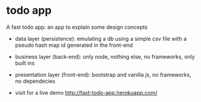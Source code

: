 # todo app
A fast todo app: an app to explain some design concepts

- data layer (persistence):
emulating a db using a simple csv file with a pseudo hash map id generated in the front-end

- business layer (back-end):
only node, nothing else, no frameworks, only built ins

- presentation layer (front-end):
bootstrap and vanilla js, no frameworks, no dependecies

- visit for a live demo
http://fast-todo-app.herokuapp.com/
